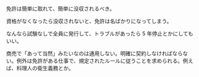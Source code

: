 免許は簡単に取れて、簡単に没収されるべき。

資格がなくなったら没収されないと、免許は名ばかりになってしまう。

なんなら試験なしで全員に発行して、トラブルがあったら 5 年停止とかにしてもいい。

商売で「あって当然」みたいなのは通用しない。明確に契約しなければならない。例外は免許がある仕事で、規定されたルールに従うことを求められる。例えば、料理人の衛生義務とか。
